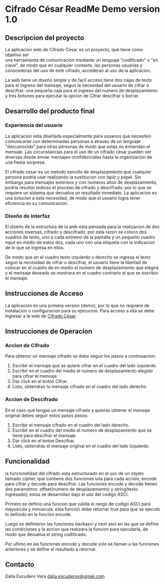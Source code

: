 
# Cifrado César ReadMe Demo version 1.0

## Descripcion del proyecto

La aplicacion web de Cifrado Cesar es un proyecto, que tiene como objetivo ser  
una herramienta de comunicacion mediante un lenguaje "codificado" o "en clave",
de modo que en cualquier contexto, las personas usuarias y conocedoras del uso 
de este cifrado, accederan al uso de la aplicacion.

La web tiene un diseño simple y de facil acceso,tiene dos cajas de texto para 
el ingreso del mensaje, segun la necesidad del usuario de cifrar o descifrar; 
una pequeña caja para el ingreso del numero de desplazamiento y tres botones 
para ejecutar la opcion de Cifrar descifrar o borrar.

## Desarrollo del producto final

### Experiencia del usuario

La aplicacion esta diseñada especialmente para usuarios que necesiten comunicarse con 
determinadas personas a atravez de un lenguaje "desconocido" para otras personas de 
modo que estas no entiendan el mensaje. Las circunstancias para el uso de un cifrado 
cesar pueden ser diversas desde enviar mensajes confidenciales hasta la organizacion 
de una fiesta sorpresa.

El cifrado cesar es un metodo sencillo de desplazamiento que cualquier persona podria 
usar realizando la sustitucion con lapiz y papel. Sin embargo para mensajes extensos 
y con numeros altos de desplazamiento, podria resultar tedioso el proceso de cifrado 
y descifrado; por lo que se requiere un sistema que devuelva un resultado inmediato.
La aplicacion es una solucion a esta necesidad, de modo que el usuario logra tener 
eficiencia en su comunicacion.

### Diseño de Interfaz

El diseño de la estructura de la web esta pensada para la realizacion de dos acciones
inversas, cifrado y descifrado; por esta razon se coloco dos cuadros de texto, uno 
a cada extremo de la pantalla y un pequeño cuadro input en medio de estos dos, cada 
uno con una etiqueta con la indicacion de lo que se ingresa en ellos.

De modo que en el cuadro texto izquierdo o derecho se ingresa el texto segun la 
necesidad de cifrar o descifrar, el usuario tiene la libertad de colocar en el cuadro 
de en medio el numero de desplazamiento que elegira y el mensaje deseado se mostrara 
en el cuadro contrario al que se escribio el mensaje.

## Instrucciones de Acceso

La aplicacion es una primera version (demo), por lo que no requiere de instalacion 
o configuracion para su ejecucion. Para acceso a ella se debe ingresar a la web de
[Cifrado César](https://daliaes.github.io/lim-2018-05-bc-core-am-cipher/).

## Instrucciones de Operacion

### Accion de Cifrado

Para obtener un mensaje cifrado se debe seguir los pasos a continuacion:

1. Escribir el mensaje que se quiere cifrar en el cuadro del lado izquierdo.
2. Escribir en el cuadro del medio el numero de desplazamiento elegido para cifrar 
el mensaje.
3. Dar click en el boton Cifrar.
4. Listo, obtendras tu mensaje cifrado en el cuadro del lado derecho.

### Accion de Descifrado

En el caso que tengas un mensaje cifrado y quieras obtener el mensaje original 
debes seguir estos pasos pasos:

1. Escribir el mensaje cifrado en el cuadro del lado derecho.
2. Escribir en el cuadro del medio el numero de desplazamiento que se tiene para 
descifrar el mensaje.
3. Dar click en el boton Descifrar.
4. Listo, obtendras el mensaje original en el cuadro del lado izquierdo.

## Funcionalidad

la funcionalidad del cifrado esta estructurado en el uso de un objeto llamado cipher, 
que contiene dos funciones una para cada accion; encode para cifrar y decode para 
descifrar. Las funciones encode y decode tienen dos parametros: offset(numero de 
desplazamiento) y string(texto ingresado); estas se desarrollan bajo el uso del codigo 
ASCI.

Primero se definio una funcion que valida el rango de codigo ASCI para mayuscula y 
minuscula, esta funcion debe retornar true para que se ejecute lo definido en la funcion 
encode.

Luego se definieron las funciones backasci y next asci en las que se define las 
condiciones y la accion que realizara la funcion para ejecutarla, de modo que devuelva 
el string codificado.

Por ultimo en las funciones encode y decode solo se llaman a las funciones anteriores y se 
define el resultado a retornar.

## Contacto

Dalia Escudero Vera
dalia.escuderov@gmail.com


